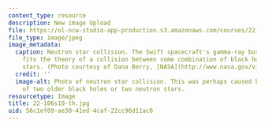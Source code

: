 ```yaml
---
content_type: resource
description: New image Upload
file: https://ol-ocw-studio-app-production.s3.amazonaws.com/courses/22-106-neutron-interactions-and-applications-spring-2010/56c1ef09ae3041ed4caf22cc96d11ac0_22-106s10-th.jpg
file_type: image/jpeg
image_metadata:
  caption: Neutron star collision. The Swift spacecraft's gamma-ray burst observation
    fits the theory of a collision between some combination of black holes or neutron
    stars. (Photo courtesy of Dana Berry, [NASA](http://www.nasa.gov/vision/universe/watchtheskies/short_burst.html))
  credit: ''
  image-alt: Photo of neutron star collision. This was perhaps caused by a collision
    of two older black holes or two neutron stars.
resourcetype: Image
title: 22-106s10-th.jpg
uid: 56c1ef09-ae30-41ed-4caf-22cc96d11ac0
---
```

